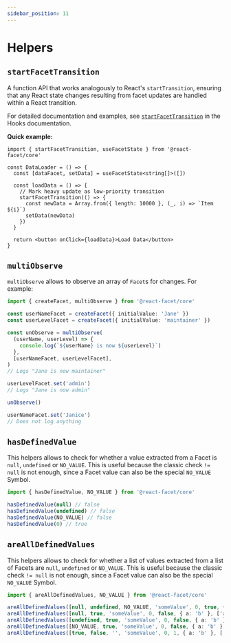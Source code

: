 ```yaml
---
sidebar_position: 11
---
```


# Helpers

## `startFacetTransition`

A function API that works analogously to React's `startTransition`, ensuring that any React state changes resulting from facet updates are handled within a React transition.

For detailed documentation and examples, see [`startFacetTransition`](./hooks#startfacettransition) in the Hooks documentation.

**Quick example:**

```tsx twoslash
import { startFacetTransition, useFacetState } from '@react-facet/core'

const DataLoader = () => {
  const [dataFacet, setData] = useFacetState<string[]>([])

  const loadData = () => {
    // Mark heavy update as low-priority transition
    startFacetTransition(() => {
      const newData = Array.from({ length: 10000 }, (_, i) => `Item ${i}`)
      setData(newData)
    })
  }

  return <button onClick={loadData}>Load Data</button>
}
```

## `multiObserve`

`multiObserve` allows to observe an array of `Facet`s for changes. For example:

```ts twoslash
import { createFacet, multiObserve } from '@react-facet/core'

const userNameFacet = createFacet({ initialValue: 'Jane' })
const userLevelFacet = createFacet({ initialValue: 'maintainer' })

const unObserve = multiObserve(
  (userName, userLevel) => {
    console.log(`${userName} is now ${userLevel}`)
  },
  [userNameFacet, userLevelFacet],
)
// Logs "Jane is now maintainer"

userLevelFacet.set('admin')
// Logs "Jane is now admin"

unObserve()

userNameFacet.set('Janice')
// Does not log anything
```

## `hasDefinedValue`

This helpers allows to check for whether a value extracted from a Facet is `null`, `undefined` or `NO_VALUE`. This is useful because the classic check `!= null` is not enough, since a Facet value can also be the special `NO_VALUE` Symbol.

```ts twoslash
import { hasDefinedValue, NO_VALUE } from '@react-facet/core'

hasDefinedValue(null) // false
hasDefinedValue(undefined) // false
hasDefinedValue(NO_VALUE) // false
hasDefinedValue(0) // true
```

## `areAllDefinedValues`

This helpers allows to check for whether a list of values extracted from a list of Facets are `null`, `undefined` or `NO_VALUE`. This is useful because the classic check `!= null` is not enough, since a Facet value can also be the special `NO_VALUE` Symbol.

```ts twoslash
import { areAllDefinedValues, NO_VALUE } from '@react-facet/core'

areAllDefinedValues([null, undefined, NO_VALUE, 'someValue', 0, true, { a: 'b' }, ['a', 'b', 0]]) // false
areAllDefinedValues([null, true, 'someValue', 0, false, { a: 'b' }, ['a', 'b', 0]]) // false
areAllDefinedValues([undefined, true, 'someValue', 0, false, { a: 'b' }, ['a', 'b', 0]]) // false
areAllDefinedValues([NO_VALUE, true, 'someValue', 0, false, { a: 'b' }, ['a', 'b', 0]]) // false
areAllDefinedValues([true, false, '', 'someValue', 0, 1, { a: 'b' }, ['a', 'b']]) // true
```

